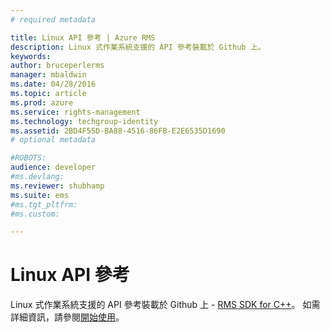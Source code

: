 ```yaml
---
# required metadata

title: Linux API 參考 | Azure RMS
description: Linux 式作業系統支援的 API 參考裝載於 Github 上。
keywords:
author: bruceperlerms
manager: mbaldwin
ms.date: 04/28/2016
ms.topic: article
ms.prod: azure
ms.service: rights-management
ms.technology: techgroup-identity
ms.assetid: 2BD4F55D-BA88-4516-86FB-E2E6535D1690
# optional metadata

#ROBOTS:
audience: developer
#ms.devlang:
ms.reviewer: shubhamp
ms.suite: ems
#ms.tgt_pltfrm:
#ms.custom:

---
```


# Linux API 參考

Linux 式作業系統支援的 API 參考裝載於 Github 上 - [RMS SDK for C++](http://azuread.github.io/rms-sdk-for-cpp/annotated.html)。 如需詳細資訊，請參閱[開始使用](get-started.md)。

 

 





<!--HONumber=Apr16_HO4-->



